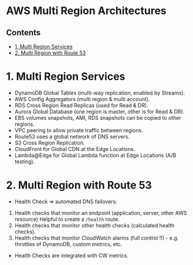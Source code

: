 # AWS Multi Region Architectures<!-- omit in toc -->

## Contents <!-- omit in toc -->

- [1. Multi Region Services](#1-multi-region-services)
- [2. Multi Region with Route 53](#2-multi-region-with-route-53)

# 1. Multi Region Services

- DynamoDB Global Tables (multi-way replication, enabled by Streams).
- AWS Config Aggregators (multi region & multi account).
- RDS Cross Region Read Replicas (used for Read & DR).
- Aurora Global Database (one region is master, other is for Read & DR).
- EBS volumes snapshots, AMI, RDS snapshots can be copied to other regions.
- VPC peering to allow private traffic between regions.
- Route53 uses a global network of DNS servers.
- S3 Cross Region Replication.
- CloudFront for Global CDN at the Edge Locations.
- Lambda@Edge for Global Lambda function at Edge Locations (A/B testing).

# 2. Multi Region with Route 53

- Health Check => automated DNS failovers:

1. Health checks that monitor an endpoint (application, server, other AWS resource) Helpful to create a `/health` route.
2. Health checks that monitor other health checks (calculated health checks).
3. Health checks that monitor CloudWatch alarms (full control !!) - e.g. throttles of DynamoDB, custom metrics, etc.

- Health Checks are integrated with CW metrics.
